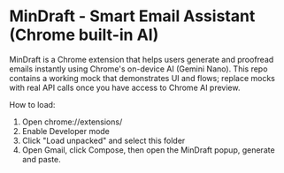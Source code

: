 # MinDraft - Smart Email Assistant (Chrome built-in AI)

MinDraft is a Chrome extension that helps users generate and proofread emails instantly using Chrome's on-device AI (Gemini Nano). This repo contains a working mock that demonstrates UI and flows; replace mocks with real API calls once you have access to Chrome AI preview.

How to load:
1. Open chrome://extensions/
2. Enable Developer mode
3. Click "Load unpacked" and select this folder
4. Open Gmail, click Compose, then open the MinDraft popup, generate and paste.
